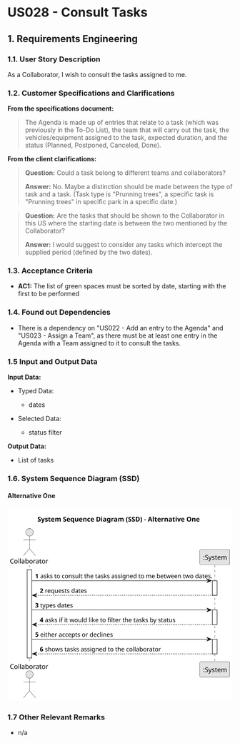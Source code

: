 # US028 - Consult Tasks


## 1. Requirements Engineering

### 1.1. User Story Description

As a Collaborator, I wish to consult the tasks assigned to me.

### 1.2. Customer Specifications and Clarifications 

**From the specifications document:**

>	The Agenda is made up of entries that relate to a task (which was previously in the To-Do List), the team that will carry out the task, the vehicles/equipment assigned to the task, expected duration, and the status (Planned, Postponed, Canceled, Done).


**From the client clarifications:**

> **Question:** Could a task belong to different teams and collaborators?
>
> **Answer:** No. Maybe a distinction should be made between the type of task and a task. (Task type is "Prunning trees", a specific task is "Prunning trees" in specific park in a specific date.)

> **Question:** Are the tasks that should be shown to the Collaborator in this US where the starting date is between the two mentioned by the Collaborator?
>
> **Answer:** I would suggest to consider any tasks which intercept the supplied period (defined by the two dates).

### 1.3. Acceptance Criteria

* **AC1:** The list of green spaces must be sorted by date, starting with the first to be performed

### 1.4. Found out Dependencies

* There is a dependency on "US022 - Add an entry to the Agenda" and "US023 - Assign a Team", as there must be at least one entry in the Agenda with a Team assigned to it to consult the tasks.

### 1.5 Input and Output Data

**Input Data:**

* Typed Data:
  * dates

* Selected Data:
  * status filter

**Output Data:**

* List of tasks

### 1.6. System Sequence Diagram (SSD)

#### Alternative One

![System Sequence Diagram - Alternative One](svg/us028-system-sequence-diagram-alternative-one.svg)

### 1.7 Other Relevant Remarks

* n/a